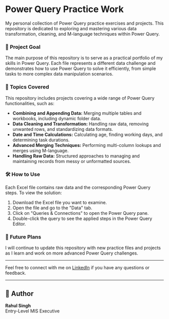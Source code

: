 # Power Query Practice Work

My personal collection of Power Query practice exercises and projects. This repository is dedicated to exploring and mastering various data transformation, cleaning, and M-language techniques within Power Query.

### 🎯 **Project Goal**
The main purpose of this repository is to serve as a practical portfolio of my skills in Power Query. Each file represents a different data challenge and demonstrates how to use Power Query to solve it efficiently, from simple tasks to more complex data manipulation scenarios.

### 📂 **Topics Covered**
This repository includes projects covering a wide range of Power Query functionalities, such as:

* **Combining and Appending Data:** Merging multiple tables and workbooks, including dynamic folder data.
* **Data Cleaning and Transformation:** Handling raw data, removing unwanted rows, and standardizing data formats.
* **Date and Time Calculations:** Calculating age, finding working days, and determining task durations.
* **Advanced Merging Techniques:** Performing multi-column lookups and merges using M-language.
* **Handling Raw Data:** Structured approaches to managing and maintaining records from messy or unformatted sources.

### 🛠️ **How to Use**
Each Excel file contains raw data and the corresponding Power Query steps. To view the solution:

1.  Download the Excel file you want to examine.
2.  Open the file and go to the "Data" tab.
3.  Click on "Queries & Connections" to open the Power Query pane.
4.  Double-click the query to see the applied steps in the Power Query Editor.

### 🚀 **Future Plans**
I will continue to update this repository with new practice files and projects as I learn and work on more advanced Power Query challenges.

---

Feel free to connect with me on [LinkedIn](https://www.linkedin.com/in/rahulsingh1508032004/) if you have any questions or feedback.

---

## 🔗 Author

**Rahul Singh**  
Entry-Level MIS Executive
